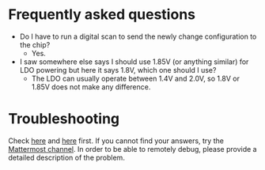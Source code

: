 Frequently asked questions
==========================
- Do I have to run a digital scan to send the newly change configuration to the chip?
	- Yes.
- I saw somewhere else says I should use 1.85V (or anything similar) for LDO powering but here it says 1.8V, which one should I use?
	- The LDO can usually operate between 1.4V and 2.0V, so 1.8V or 1.85V does not make any difference.

Troubleshooting
===============

Check [here](https://yarr.readthedocs.io/en/devel/troubleshooting.md) and [here](https://gitlab.cern.ch/silab/bdaq53/wikis/More/Tweaks-and-FAQ)
first. If you cannot find your answers, try the [Mattermost channel](https://mattermost.web.cern.ch/itkpixel/channels/travellingmodule). In order to be able to remotely debug, please provide a detailed description of the problem.
